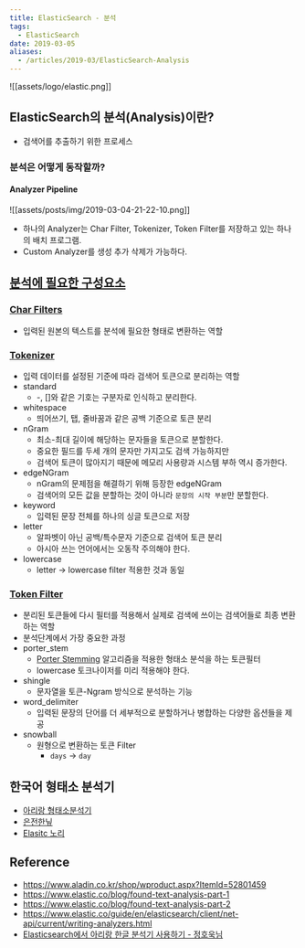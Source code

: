 ```yaml
---
title: ElasticSearch - 분석
tags:
  - ElasticSearch
date: 2019-03-05
aliases: 
  - /articles/2019-03/ElasticSearch-Analysis
---
```

![[assets/logo/elastic.png]]

## ElasticSearch의 분석(Analysis)이란?
- 검색어를 추출하기 위한 프로세스

### 분석은 어떻게 동작할까?

#### Analyzer Pipeline
![[assets/posts/img/2019-03-04-21-22-10.png]]

- 하나의 Analyzer는 Char Filter, Tokenizer, Token Filter를 저장하고 있는 하나의 배치 프로그램.
- Custom Analyzer를 생성 추가 삭제가 가능하다.

## [분석에 필요한 구성요소](https://www.elastic.co/guide/en/elasticsearch/reference/current/analyzer-anatomy.html)

### [Char Filters](https://www.elastic.co/guide/en/elasticsearch/reference/current/analysis-charfilters.html)
- 입력된 원본의 텍스트를 분석에 필요한 형태로 변환하는 역할

### [Tokenizer](https://www.elastic.co/guide/en/elasticsearch/reference/current/analysis-tokenizers.html)
- 입력 데이터를 설정된 기준에 따라 검색어 토큰으로 분리하는 역할
- standard
    - -, []와 같은 기호는 구분자로 인식하고 분리한다.
- whitespace
    - 띄어쓰기, 탭, 줄바꿈과 같은 공백 기준으로 토큰 분리
- nGram
    - 최소-최대 길이에 해당하는 문자들을 토큰으로 분할한다.
    - 중요한 필드를 두세 개의 문자만 가지고도 검색 가능하지만
    - 검색어 토큰이 많아지기 때문에 메모리 사용량과 시스템 부하 역시 증가한다.
- edgeNGram
    - nGram의 문제점을 해결하기 위해 등장한 edgeNGram
    - 검색어의 모든 값을 분할하는 것이 아니라 `문장의 시작 부분`만 분할한다.
- keyword
    - 입력된 문장 전체를 하나의 싱글 토큰으로 저장
- letter
    - 알파벳이 아닌 공백/특수문자 기준으로 검색어 토큰 분리
    - 아시아 쓰는 언어에서는 오동작 주의해야 한다.
- lowercase
    - letter -> lowercase filter 적용한 것과 동일


### [Token Filter](https://www.elastic.co/guide/en/elasticsearch/reference/current/analysis-tokenfilters.html)
- 분리된 토큰들에 다시 필터를 적용해서 실제로 검색에 쓰이는 검색어들로 최종 변환하는 역할
- 분석단계에서 가장 중요한 과정
- porter_stem
    - [Porter Stemming](https://tartarus.org/martin/PorterStemmer/) 알고리즘을 적용한 형태소 분석을 하는 토큰필터
    - lowercase 토크나이저를 미리 적용해야 한다.
- shingle
    - 문자열을 토큰-Ngram 방식으로 분석하는 기능
- word_delimiter
    - 입력된 문장의 단어를 더 세부적으로 분할하거나 병합하는 다양한 옵션들을 제공
- snowball
    - 원형으로 변환하는 토큰 Filter
        - `days` -> `day`




## 한국어 형태소 분석기
- [아리랑 형태소분석기](https://github.com/korlucene)
- [은전한닢](http://eunjeon.blogspot.com/)
- [Elasitc 노리](https://www.elastic.co/kr/blog/nori-the-official-elasticsearch-plugin-for-korean-language-analysis)



## Reference
- <https://www.aladin.co.kr/shop/wproduct.aspx?ItemId=52801459>
- <https://www.elastic.co/blog/found-text-analysis-part-1>
- <https://www.elastic.co/blog/found-text-analysis-part-2>
- <https://www.elastic.co/guide/en/elasticsearch/client/net-api/current/writing-analyzers.html>
- [Elasticsearch에서 아리랑 한글 분석기 사용하기 - 정호욱님](https://www.elastic.co/kr/blog/arirang-analyzer-with-elasticsearch)
